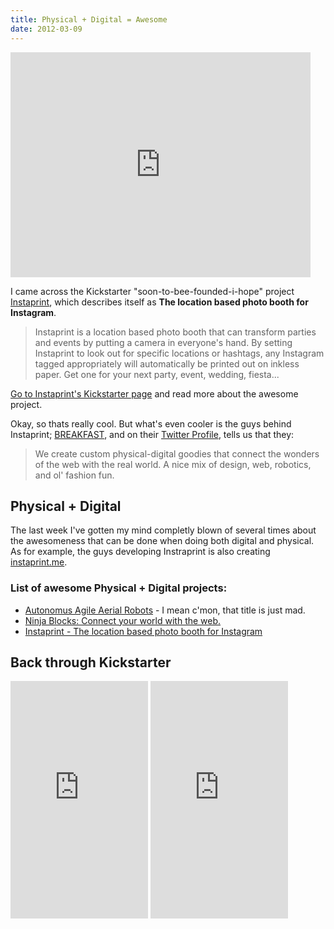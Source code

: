 ```yaml
---
title: Physical + Digital = Awesome
date: 2012-03-09
---
```


<iframe frameborder="0" height="360px" src="http://www.kickstarter.com/projects/breakfastny/instaprint-the-location-based-photo-booth-for-inst/widget/video.html" width="480px"></iframe>

I came across the Kickstarter "soon-to-bee-founded-i-hope" project [Instaprint](http://www.kickstarter.com/projects/breakfastny/instaprint-the-location-based-photo-booth-for-inst), which describes itself as **The location based photo booth for Instagram**.

> Instaprint is a location based photo booth that can transform parties and events by putting a camera in everyone's hand. By setting Instaprint to look out for specific locations or hashtags, any Instagram tagged appropriately will automatically be printed out on inkless paper. Get one for your next party, event, wedding, fiesta...

[Go to Instaprint's Kickstarter page](http://www.kickstarter.com/projects/breakfastny/instaprint-the-location-based-photo-booth-for-inst) and read more about the awesome project.

Okay, so thats really cool. But what's even cooler is the guys behind Instaprint; [BREAKFAST](http://breakfastny.com/), and on their [Twitter Profile](https://twitter.com/#!/breakfastny), tells us that they:

> We create custom physical-digital goodies that connect the wonders of the web with the real world. A nice mix of design, web, robotics, and ol' fashion fun.

## Physical + Digital

The last week I've gotten my mind completly blown of several times about the awesomeness that can be done when doing both digital and physical. As for example, the guys developing Instraprint is also creating [instaprint.me](http://instaprint.me).

### List of awesome Physical + Digital projects:

- [Autonomus Agile Aerial Robots](http://blog.pudge.se/post/autonomous-agile-aerial-robots) - I mean c'mon, that title is just mad.
- [Ninja Blocks: Connect your world with the web.](http://kck.st/y49ssb)
- [Instaprint - The location based photo booth for Instagram](http://kck.st/Av7rIe)

## Back through Kickstarter

<iframe frameborder="0" height="380px" src="http://www.kickstarter.com/projects/breakfastny/instaprint-the-location-based-photo-booth-for-inst/widget/card.html" width="220px"></iframe>

<iframe frameborder="0" height="380px"
src="http://www.kickstarter.com/projects/ninja/ninja-blocks-connect-your-world-with-the-web/widget/card.html"
width="220px"></iframe>
